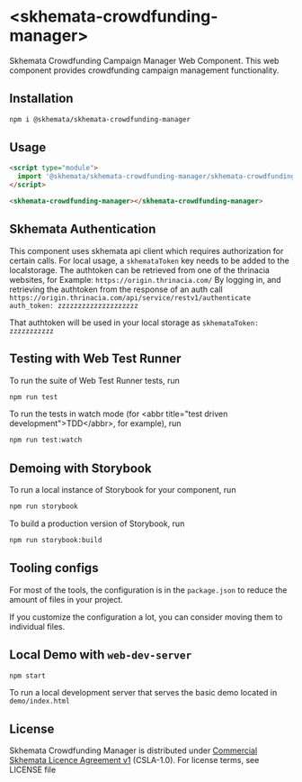 # \<skhemata-crowdfunding-manager>

Skhemata Crowdfunding Campaign Manager Web Component. This web component provides crowdfunding campaign management functionality.

## Installation
```bash
npm i @skhemata/skhemata-crowdfunding-manager
```

## Usage
```html
<script type="module">
  import '@skhemata/skhemata-crowdfunding-manager/skhemata-crowdfunding-manager.js';
</script>

<skhemata-crowdfunding-manager></skhemata-crowdfunding-manager>
```

## Skhemata Authentication
This component uses skhemata api client which requires authorization for certain calls.
For local usage, a `skhemataToken` key needs to be added to the localstorage.
The authtoken can be retrieved from one of the thrinacia websites, for Example: `https://origin.thrinacia.com/`
By logging in, and retrieving the authtoken from the response of an auth call `https://origin.thrinacia.com/api/service/restv1/authenticate`
`auth_token: zzzzzzzzzzzzzzzzzzzz`

That authtoken will be used in your local storage as `skhemataToken: zzzzzzzzzzz`

## Testing with Web Test Runner
To run the suite of Web Test Runner tests, run
```bash
npm run test
```

To run the tests in watch mode (for &lt;abbr title=&#34;test driven development&#34;&gt;TDD&lt;/abbr&gt;, for example), run

```bash
npm run test:watch
```

## Demoing with Storybook
To run a local instance of Storybook for your component, run
```bash
npm run storybook
```

To build a production version of Storybook, run
```bash
npm run storybook:build
```


## Tooling configs

For most of the tools, the configuration is in the `package.json` to reduce the amount of files in your project.

If you customize the configuration a lot, you can consider moving them to individual files.

## Local Demo with `web-dev-server`
```bash
npm start
```
To run a local development server that serves the basic demo located in `demo/index.html`

## License

Skhemata Crowdfunding Manager is distributed under [Commercial Skhemata Licence Agreement v1](https://www.skhemata.com/license/csla-1.0) (CSLA-1.0). For license terms, see LICENSE file
